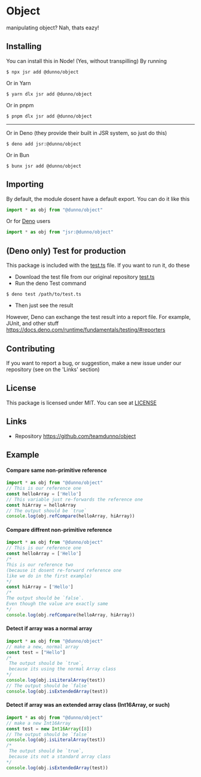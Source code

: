 # Object
manipulating object? Nah, thats eazy!
## Installing 
You can install this in Node! (Yes, without transpilling) By running
```shell
$ npx jsr add @dunno/object
```
Or in Yarn
```shell
$ yarn dlx jsr add @dunno/object
```
Or in pnpm
```shell
$ pnpm dlx jsr add @dunno/object
```
---
Or in Deno (they provide their built in JSR system, so just do this)
```shell
$ deno add jsr:@dunno/object
```
Or in Bun
```shell
$ bunx jsr add @dunno/object
```
## Importing
By default, the module dosent have a default export. You can do it like this
```js
import * as obj from "@dunno/object"
```
Or for [Deno](https://deno.com) users
```js
import * as obj from "jsr:@dunno/object"
```
## (Deno only) Test for production
This package is included with the [test.ts](./test.ts) file. If you want to run it, do these
- Download the test file from our original repository [test.ts](./test.ts)
- Run the deno Test command
```shell
$ deno test /path/to/test.ts
```
- Then just see the result

However, Deno can exchange the test result into a report file. For example, JUnit, and other stuff
https://docs.deno.com/runtime/fundamentals/testing/#reporters
## Contributing
If you want to report a bug, or suggestion, make a new issue under our repository (see on the 'Links' section)
## License
This package is licensed under MIT. You can see at [LICENSE](./LICENSE)
## Links
- Repository https://github.com/teamdunno/object
## Example
#### Compare same non-primitive reference
```js
import * as obj from "@dunno/object"
// This is our reference one
const helloArray = ['Hello']
// This variable just re-forwards the reference one
const hiArray = helloArray
// The output should be `true`
console.log(obj.refCompare(helloArray, hiArray))
```
#### Compare diffrent non-primitive reference
```js
import * as obj from "@dunno/object"
// This is our reference one
const helloArray = ['Hello']
/* 
This is our reference two 
(because it dosent re-forward reference one 
like we do in the first example)
*/
const hiArray = ['Hello']
/*
The output should be `false`. 
Even though the value are exactly same
*/
console.log(obj.refCompare(helloArray, hiArray))
```
#### Detect if array was a normal array
```js
import * as obj from "@dunno/object"
// make a new, normal array
const test = ["Hello"]
/*
 The output should be `true`,
 because its using the normal Array class
*/
console.log(obj.isLiteralArray(test))
// The output should be `false`
console.log(obj.isExtendedArray(test))
```
#### Detect if array was an extended array class (Int16Array, or such)
```js
import * as obj from "@dunno/object"
// make a new Int16Array
const test = new Int16Array([8])
// The output should be `false`
console.log(obj.isLiteralArray(test))
/*
 The output should be `true`, 
 because its not a standard array class
*/
console.log(obj.isExtendedArray(test))
```

